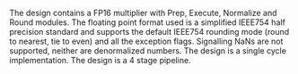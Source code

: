 The design contains a FP16 multiplier with Prep, Execute, Normalize and Round modules. The floating point format used is a simplified IEEE754 half precision standard and supports the default IEEE754 rounding mode (round to nearest, tie to even) and all the exception flags. Signalling NaNs are not supported, neither are denormalized numbers. The design is a single cycle implementation. The design is a 4 stage pipeline.
